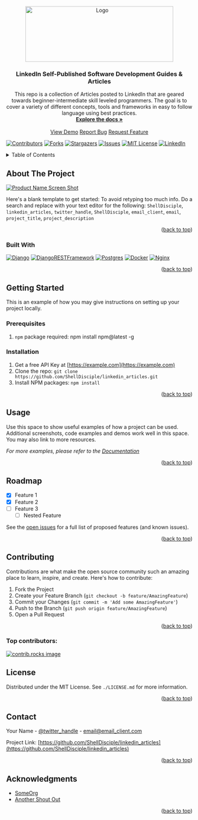 <!-- *** -------------------- ***| https://github.com/othneildrew/Best-README-Template |*** -------------------- *** -->
<!-- Customizable README template -->

<a id="readme-top"></a>

<!-- *** -------------------------------------- ***| PROJECT LOGO |*** -------------------------------------- *** -->
<br />
<div align="center">
  <a href="https://github.com/neoncrypto">
    <img src="https://i.ibb.co/H1qDnL0/logo-hero-linkedin.png" alt="Logo" width="400" height="150">
  </a>
  <h3 align="center">LinkedIn Self-Published Software Development Guides & Articles</h3>
  <p align="center">
    This repo is a collection of Articles posted to LinkedIn that are geared towards beginner-intermediate skill leveled programmers. The goal is to cover a variety of different concepts, tools and frameworks in easy to follow language using best practices.
    <br />
    <a href="https://github.com/neoncrypto/"><strong>Explore the docs »</strong></a>
    <br />
    <br />
    <a href="https://github.com/ShellDisciple/linkedin_articles">View Demo</a>
    <a href="https://github.com/ShellDisciple/linkedin_articles/issues/new?labels=bug&template=bug-report---.md">Report Bug</a>
    <a href="https://github.com/ShellDisciple/linkedin_articles/issues/new?labels=enhancement&template=feature-request---.md">Request Feature</a>
  </p>
</div>

<!-- *** -------------------------------------- ***| PROJECT SHIELDS |*** -------------------------------------- *** -->
<!--
*** Markdown "reference style" links for readability.
*** Reference links are enclosed in brackets [ ] instead of parentheses ( ).
*** See the bottom of this document for the declaration of the reference variables
*** for contributors-url, forks-url, etc. This is an optional, concise syntax you may use.
*** https://www.markdownguide.org/basic-syntax/#reference-style-links
-->

[![Contributors][contributors-shield]][contributors-url]
[![Forks][forks-shield]][forks-url]
[![Stargazers][stars-shield]][stars-url]
[![Issues][issues-shield]][issues-url]
[![MIT License][license-shield]][license-url]
[![LinkedIn][linkedin-shield]][linkedin-url]


<!-- *** -------------------------------------- ***| TABLE OF CONTENTS |*** -------------------------------------- *** -->
<details>
  <summary>Table of Contents</summary>
  <ol>
    <li>
      <a href="#about-the-project">About The Project</a>
      <ul>
        <li><a href="#built-with">Built With</a></li>
      </ul>
    </li>
    <li>
      <a href="#getting-started">Getting Started</a>
      <ul>
        <li><a href="#prerequisites">Prerequisites</a></li>
        <li><a href="#installation">Installation</a></li>
      </ul>
    </li>
    <li><a href="#usage">Usage</a></li>
    <li><a href="#roadmap">Roadmap</a></li>
    <li><a href="#contributing">Contributing</a></li>
    <li><a href="#license">License</a></li>
    <li><a href="#contact">Contact</a></li>
    <li><a href="#acknowledgments">Acknowledgments</a></li>
  </ol>
</details>


<!-- *** -------------------------------------- ***| ABOUT THE PROJECT |*** -------------------------------------- *** -->
## About The Project

[![Product Name Screen Shot][product-screenshot]](https://example.com)

Here's a blank template to get started: To avoid retyping too much info. Do a search and replace with your text editor for the following: `ShellDisciple`, `linkedin_articles`, `twitter_handle`, `ShellDisciple`, `email_client`, `email`, `project_title`, `project_description`

<p align="right">(<a href="#readme-top">back to top</a>)</p>

### Built With

[![Django][Django]][Django-url]
[![DjangoRESTFramework][DjangoREST]][DjangoREST-url]
[![Postgres][Postgres]][Postgres-url]
[![Docker][Docker]][Docker-url]
[![Nginx][Nginx]][Nginx-url]

<p align="right">(<a href="#readme-top">back to top</a>)</p>


<!-- *** -------------------------------------- ***| GETTING STARTED |*** -------------------------------------- *** --> 
## Getting Started

This is an example of how you may give instructions on setting up your project locally.

### Prerequisites

1. `npm` package required: npm install npm@latest -g

### Installation

1. Get a free API Key at [https://example.com](https://example.com)
2. Clone the repo: `git clone https://github.com/ShellDisciple/linkedin_articles.git`
3. Install NPM packages: `npm install`

<p align="right">(<a href="#readme-top">back to top</a>)</p>


<!-- *** -------------------------------------- ***| USAGE EXAMPLES |*** -------------------------------------- *** --> 
## Usage

Use this space to show useful examples of how a project can be used. Additional screenshots, code examples and demos work well in this space. You may also link to more resources.

_For more examples, please refer to the [Documentation](https://example.com)_

<p align="right">(<a href="#readme-top">back to top</a>)</p>


<!-- *** -------------------------------------- ***| ROADMAP |*** -------------------------------------- *** --> 
## Roadmap

- [X] Feature 1
- [X] Feature 2
- [ ] Feature 3
    - [ ] Nested Feature

See the [open issues](https://github.com/ShellDisciple/linkedin_articles/issues) for a full list of proposed features (and known issues).

<p align="right">(<a href="#readme-top">back to top</a>)</p>


<!-- *** -------------------------------------- ***| CONTRIBUTING |*** -------------------------------------- *** --> 
## Contributing

Contributions are what make the open source community such an amazing place to learn, inspire, and create. Here's how to contribute:

1. Fork the Project
2. Create your Feature Branch (`git checkout -b feature/AmazingFeature`)
3. Commit your Changes (`git commit -m 'Add some AmazingFeature'`)
4. Push to the Branch (`git push origin feature/AmazingFeature`)
5. Open a Pull Request

<p align="right">(<a href="#readme-top">back to top</a>)</p>

### Top contributors:

<a href="https://github.com/ShellDisciple/linkedin_articles/graphs/contributors">
  <img src="https://contrib.rocks/image?repo=ShellDisciple/linkedin_articles" alt="contrib.rocks image" />
</a>


<!-- *** -------------------------------------- ***| LICENSE |*** -------------------------------------- *** --> 
## License

Distributed under the MIT License. See `./LICENSE.md` for more information.

<p align="right">(<a href="#readme-top">back to top</a>)</p>


<!-- *** -------------------------------------- ***| CONTACT |*** -------------------------------------- *** --> 
## Contact

Your Name - [@twitter_handle](https://twitter.com/twitter_handle) - email@email_client.com

Project Link: [https://github.com/ShellDisciple/linkedin_articles](https://github.com/ShellDisciple/linkedin_articles)

<p align="right">(<a href="#readme-top">back to top</a>)</p>


<!-- *** -------------------------------------- ***| ACKNOWLEDGMENTS |*** -------------------------------------- *** -->
## Acknowledgments

* [SomeOrg](https://www.example.com)
* [Another Shout Out](https://www.example.com)

<p align="right">(<a href="#readme-top">back to top</a>)</p>


<!-- *** -------------------------------------- ***| MARKDOWN LINKS & IMAGES |*** -------------------------------------- *** -->
<!-- https://www.markdownguide.org/basic-syntax/#reference-style-links -->
[contributors-shield]: https://img.shields.io/github/contributors/ShellDisciple/linkedin_articles.svg?style=for-the-badge
[contributors-url]: https://github.com/ShellDisciple/linkedin_articles/graphs/contributors
[forks-shield]: https://img.shields.io/github/forks/ShellDisciple/linkedin_articles.svg?style=for-the-badge
[forks-url]: https://github.com/ShellDisciple/linkedin_articles/network/members
[stars-shield]: https://img.shields.io/github/stars/ShellDisciple/linkedin_articles.svg?style=for-the-badge
[stars-url]: https://github.com/ShellDisciple/linkedin_articles/stargazers
[issues-shield]: https://img.shields.io/github/issues/ShellDisciple/linkedin_articles.svg?style=for-the-badge
[issues-url]: https://github.com/ShellDisciple/linkedin_articles/issues
[license-shield]: https://img.shields.io/github/license/ShellDisciple/linkedin_articles.svg?style=for-the-badge
[license-url]: https://github.com/ShellDisciple/linkedin_articles/blob/master/LICENSE.txt
[linkedin-shield]: https://img.shields.io/badge/-LinkedIn-black.svg?style=for-the-badge&logo=linkedin&colorB=555
[linkedin-url]: https://linkedin.com/in/ShellDisciple
[product-screenshot]: images/screenshot.png
<!--  -->
[Postgres]:https://img.shields.io/badge/postgres-%23316192.svg?style=for-the-badge&logo=postgresql&logoColor=white
[Postgres-url]: https://www.postgresql.org/
[Django]: https://img.shields.io/badge/django-%23092E20.svg?style=for-the-badge&logo=django&logoColor=white
[Django-url]: https://docs.djangoproject.com/en/5.1/
[DjangoREST]: https://img.shields.io/badge/DJANGO-REST-ff1709?style=for-the-badge&logo=django&logoColor=white&color=ff1709&labelColor=gray
[DjangoREST-url]: https://www.django-rest-framework.org/
[Docker]: https://img.shields.io/badge/docker-%230db7ed.svg?style=for-the-badge&logo=docker&logoColor=white
[Docker-url]: https://www.docker.com/
[Nginx]: https://img.shields.io/badge/nginx-%23009639.svg?style=for-the-badge&logo=nginx&logoColor=white
[Nginx-url]: https://nginx.org/
<!--  -->

